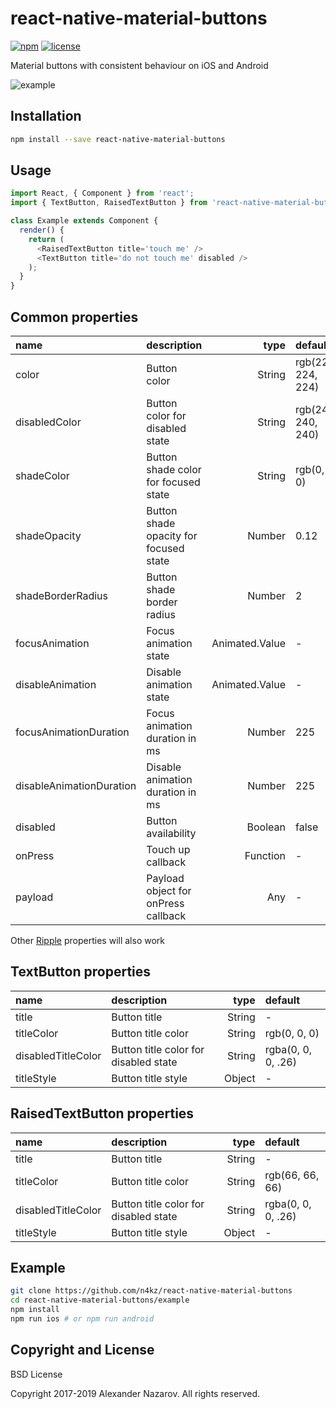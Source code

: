 [npm-badge]: https://img.shields.io/npm/v/react-native-material-buttons.svg?colorB=ff6d00
[npm-url]: https://npmjs.com/package/react-native-material-buttons
[license-badge]: https://img.shields.io/npm/l/react-native-material-buttons.svg?colorB=448aff
[license-url]: https://raw.githubusercontent.com/n4kz/react-native-material-buttons/master/license.txt
[example-url]: https://cloud.githubusercontent.com/assets/2055622/23826422/df52a53c-06ac-11e7-855f-f6d189c50320.gif
[ripple]: https://github.com/n4kz/react-native-material-ripple#properties

# react-native-material-buttons

[![npm][npm-badge]][npm-url]
[![license][license-badge]][license-url]

Material buttons with consistent behaviour on iOS and Android

![example][example-url]

## Installation

```bash
npm install --save react-native-material-buttons
```

## Usage

```javascript
import React, { Component } from 'react';
import { TextButton, RaisedTextButton } from 'react-native-material-buttons';

class Example extends Component {
  render() {
    return (
      <RaisedTextButton title='touch me' />
      <TextButton title='do not touch me' disabled />
    );
  }
}
```

## Common properties

 name                     | description                            | type           | default
:------------------------ |:-------------------------------------- | --------------:|:------------------
 color                    | Button color                           |         String | rgb(224, 224, 224)
 disabledColor            | Button color for disabled state        |         String | rgb(240, 240, 240)
 shadeColor               | Button shade color for focused state   |         String | rgb(0, 0, 0)
 shadeOpacity             | Button shade opacity for focused state |         Number | 0.12
 shadeBorderRadius        | Button shade border radius             |         Number | 2
 focusAnimation           | Focus animation state                  | Animated.Value | -
 disableAnimation         | Disable animation state                | Animated.Value | -
 focusAnimationDuration   | Focus animation duration in ms         |         Number | 225
 disableAnimationDuration | Disable animation duration in ms       |         Number | 225
 disabled                 | Button availability                    |        Boolean | false
 onPress                  | Touch up callback                      |       Function | -
 payload                  | Payload object for onPress callback    |            Any | -

Other [Ripple][ripple] properties will also work

## TextButton properties

 name               | description                           | type     | default
:------------------ |:------------------------------------- | --------:|:------------------
 title              | Button title                          |   String | -
 titleColor         | Button title color                    |   String | rgb(0, 0, 0)
 disabledTitleColor | Button title color for disabled state |   String | rgba(0, 0, 0, .26)
 titleStyle         | Button title style                    |   Object | -

## RaisedTextButton properties

 name               | description                           | type     | default
:------------------ |:------------------------------------- | --------:|:------------------
 title              | Button title                          |   String | -
 titleColor         | Button title color                    |   String | rgb(66, 66, 66)
 disabledTitleColor | Button title color for disabled state |   String | rgba(0, 0, 0, .26)
 titleStyle         | Button title style                    |   Object | -

## Example

```bash
git clone https://github.com/n4kz/react-native-material-buttons
cd react-native-material-buttons/example
npm install
npm run ios # or npm run android
```

## Copyright and License

BSD License

Copyright 2017-2019 Alexander Nazarov. All rights reserved.
